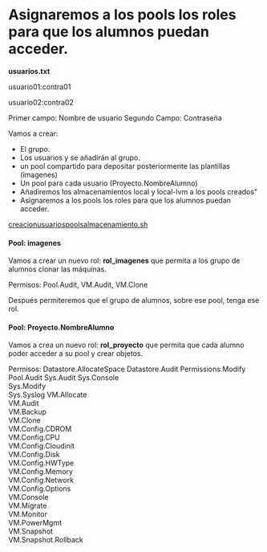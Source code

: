 # Asignaremos a los pools los roles para que los alumnos puedan acceder.

**usuarios.txt**

usuario01:contra01

usuario02:contra02

Primer campo: Nombre de usuario Segundo Campo: Contraseña

Vamos a crear:


- El grupo.  
- Los usuarios y se añadirán al grupo.
- un pool compartido para depositar posteriormente las plantillas (imagenes)
- Un pool para cada usuario (Proyecto.NombreAlumno)
- Añadiremos los almacenamientos local y local-lvm a los pools creados"
- Asignaremos a los pools los roles para que los alumnos puedan acceder.

[creacionusuariospoolsalmacenamiento.sh](creacionusuariospoolsalmacenamientoroles.sh)

#### Pool: imagenes

Vamos a crear un nuevo rol: **rol_imagenes** que permita a los grupo de alumnos clonar las máquinas.

Permisos: Pool.Audit, VM.Audit, VM.Clone

Después permiteremos que el grupo de alumnos, sobre ese pool, tenga ese rol.

#### Pool: Proyecto.NombreAlumno

Vamos a crea un nuevo rol: **rol_proyecto** que permita que cada alumno poder acceder a su pool y crear objetos.

Permisos: 
Datastore.AllocateSpace
Datastore.Audit
Permissions.Modify
Pool.Audit
Sys.Audit
Sys.Console                                                                                        
Sys.Modify                                                                                         
Sys.Syslog
VM.Allocate                                                                                        
VM.Audit                                                                                           
VM.Backup                                                                                          
VM.Clone                                                                                           
VM.Config.CDROM                                                                                    
VM.Config.CPU                                                                                      
VM.Config.Cloudinit                                                                                
VM.Config.Disk                                                                                     
VM.Config.HWType                                                                                   
VM.Config.Memory                                                                                   
VM.Config.Network                                                                                  
VM.Config.Options                                                                                  
VM.Console                                                                                         
VM.Migrate                                                                                         
VM.Monitor                                                                                         
VM.PowerMgmt                                                                                       
VM.Snapshot                                                                                        
VM.Snapshot.Rollback


```



```
